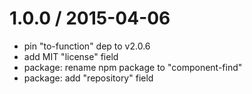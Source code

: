 
1.0.0 / 2015-04-06
==================

  * pin "to-function" dep to v2.0.6
  * add MIT "license" field
  * package: rename npm package to "component-find"
  * package: add "repository" field

